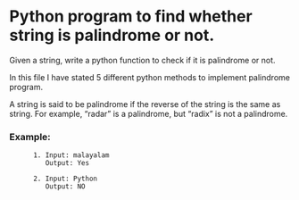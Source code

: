 # Python program to find whether string is palindrome or not.

Given a string, write a python function to check if it is palindrome or not. 

In this file I have stated 5 different python methods to implement palindrome program. 

A string is said to be palindrome if the reverse of the string is the same as string. 
For example, “radar” is a palindrome, but “radix” is not a palindrome.

### Example:
          1. Input: malayalam
             Output: Yes
             
          2. Input: Python
             Output: NO

